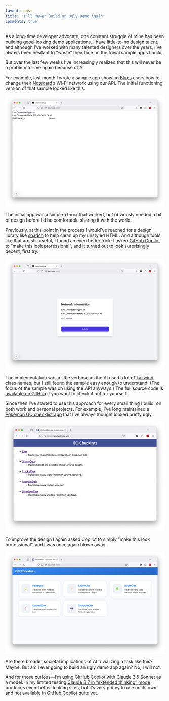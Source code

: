```yaml
---
layout: post
title: "I’ll Never Build an Ugly Demo Again"
comments: true
---
```


As a long-time developer advocate, one constant struggle of mine has been building good-looking demo applications. I have little-to-no design talent, and although I’ve worked with many talented designers over the years, I’ve always been hesitant to “waste” their time on the trivial sample apps I build.

But over the last few weeks I’ve increasingly realized that this will never be a problem for me again because of AI.

For example, last month I wrote a sample app showing [Blues](https://blues.com/) users how to change their [Notecard](https://blues.com/products/notecard/)’s Wi-Fi network using our API. The initial functioning version of that sample looked like this:

<img src="/images/posts/2025-03-05/wifi-before.png" class="plain" />

The initial app was a simple `<form>` that worked, but obviously needed a bit of design before I’d be comfortable sharing it with the world.

Previously, at this point in the process I would’ve reached for a design library like [shadcn](https://ui.shadcn.com/) to help clean up my unstyled HTML. And although tools like that are still useful, I found an even better trick: I asked [GitHub Copilot](https://github.com/features/copilot) to “make this look professional”, and it turned out to look surprisingly decent, first try.

<img src="/images/posts/2025-03-05/wifi-after.png" class="plain" />

The implementation was a little verbose as the AI used a lot of [Tailwind](https://tailwindcss.com/) class names, but I still found the sample easy enough to understand. (The focus of the sample was on using the API anyways.) The full source code is [available on GitHub](https://github.com/tjvantoll/notecard-wifi-management) if you want to check it out for yourself.

Since then I’ve started to use this approach for every small thing I build, on both work and personal projects. For example, I’ve long maintained a [Pokémon GO checklist app](https://github.com/tjvantoll/GOChecklists) that I’ve always thought looked pretty ugly.

<img src="/images/posts/2025-03-05/pokemon-before.png" class="plain" />

To improve the design I again asked Copilot to simply “make this look professional”, and I was once again blown away.

<img src="/images/posts/2025-03-05/pokemon-after.png" class="plain" />

Are there broader societal implications of AI trivializing a task like this? Maybe. But am I ever going to build an ugly demo app again? No, I will not.

And for those curious—I’m using GitHub Copilot with Claude 3.5 Sonnet as a model. In my limited testing [Claude 3.7 in “extended thinking” mode](https://www.anthropic.com/news/claude-3-7-sonnet) produces even-better-looking sites, but it’s very pricey to use on its own and not available in GitHub Copilot quite yet.
